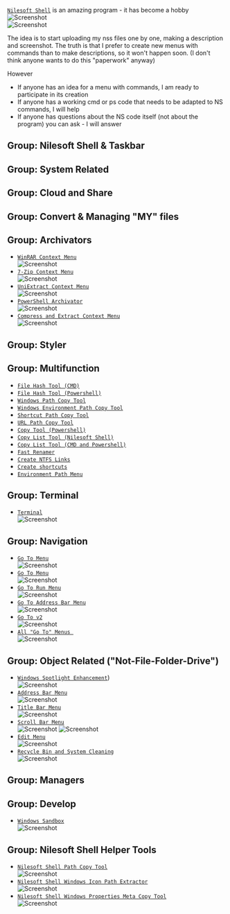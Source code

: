 [`Nilesoft Shell`](https://nilesoft.org/) is an amazing program - it has become a hobby
![Screenshot](/docs/VSCode-menu.png)<br>
![Screenshot](/docs/VSCode-item.png)<br>

The idea is to start uploading my nss files one by one, making a description and screenshot. The truth is that I prefer to create new menus with commands than to make descriptions, so it won't happen soon. (I don't think anyone wants to do this "paperwork" anyway)

However
- If anyone has an idea for a menu with commands, I am ready to participate in its creation
- If anyone has a working cmd or ps code that needs to be adapted to NS commands, I will help
- If anyone has questions about the NS code itself (not about the program) you can ask - I will answer

## Group: Nilesoft Shell & Taskbar

## Group: System Related 

## Group: Cloud and Share

## Group: Convert & Managing "MY" files

## Group: Archivators
- [`WinRAR Context Menu`](/ex3.archiver/app.WinRAR.md)<br>
![Screenshot](/ex3.archiver/app.WinRAR.1.png)
- [`7-Zip Context Menu`](/ex3.archiver/app.SevenZip.md)<br>
![Screenshot](/ex3.archiver/app.SevenZip.1.png)
- [`UniExtract Context Menu`](/ex3.archiver/app.UniExtract.md)<br>
![Screenshot](/ex3.archiver/app.UniExtract.png)
- [`PowerShell Archivator`](/ex3.archiver/sys.compress.ps.md)<br>
![Screenshot](/ex3.archiver/sys.compress.ps.1.png)
- [`Compress and Extract Context Menu`](/ex3.archiver/sys.compress.extract.md)<br>
![Screenshot](/ex3.archiver/sys.compress.extract.1.png)

## Group: Styler

## Group: Multifunction
- [`File Hash Tool (CMD)`](/ex3.multifunction/all.copy.hash.cmd.md)
- [`File Hash Tool (Powershell)`](/ex3.multifunction/all.copy.hash.ps.md)
- [`Windows Path Copy Tool`](/ex3.multifunction/all.copy.path.all.md)
- [`Windows Environment Path Copy Tool`](/ex3.multifunction/all.copy.path.env.md)
- [`Shortcut Path Copy Tool`](/ex3.multifunction/all.copy.path.lnk.md)
- [`URL Path Copy Tool`](/ex3.multifunction/all.copy.path.url.md)
- [`Copy Tool (Powershell)`](/ex3.multifunction/all.copy.path.ps.md)
- [`Copy List Tool (Nilesoft Shell)`](/ex3.multifunction/all.copy.list.ns.md)
- [`Copy List Tool (CMD and Powershell)`](/ex3.multifunction/all.copy.list.cp.md)
- [`Fast Renamer`](/ex3.multifunction/commands.renamer.md)
- [`Create NTFS Links`](/ex3.multifunction/commands.links.md)
- [`Create shortcuts`](/ex3.multifunction/commands.shortcut.nss)
- [`Environment Path Menu`](/ex3.multifunction/all.security.env.md)

## Group: Terminal
- [`Terminal`](/ex4.terminal/all.terminal.md)<br>
![Screenshot](/ex4.terminal/all.terminal.png)

## Group: Navigation
- [`Go To Menu`](/ex5.goto/goto.temp.md)<br>
![Screenshot](/ex5.goto/goto.temp.png)
- [`Go To Menu`](/ex5.goto/goto.reg.md)<br>
![Screenshot](/ex5.goto/goto.reg.png)
- [`Go To Run Menu`](/ex5.goto/goto.run.md)<br>
![Screenshot](/ex5.goto/goto.run.png)
- [`Go To Address Bar Menu`](/ex5.goto/goto.address.md)<br>
![Screenshot](/ex5.goto/goto.address.png)
- [`Go To v2`](/ex5.goto/goto.v2.md)<br>
![Screenshot](/ex5.goto/goto.v2.png)
- [`All "Go To" Menus `](/ex5.goto/goto.aio.nss)<br>
![Screenshot](/ex5.goto/goto.aio.png)

## Group: Object Related ("Not-File-Folder-Drive")
- [`Windows Spotlight Enhancement`](/ext.desktop/sys.spotlight.md))<br>
![Screenshot](/ext.desktop/sys.spotlight.1.png)
- [`Address Bar Menu`](/ext.others/bar.address.md)<br>
![Screenshot](/ext.others/bar.address.1.png)
- [`Title Bar Menu`](/ext.others/bar.title.md)<br>
![Screenshot](/ext.others/bar.title.1.png)
- [`Scroll Bar Menu`](/ext.others/bar.scroll.md)<br>
![Screenshot](/ext.others/bar.scroll.1.png)
![Screenshot](/ext.others/bar.scroll.2.png)
- [`Edit Menu`](/ext.others/edit.md)<br>
![Screenshot](/ext.others/edit.1.png)
- [`Recycle Bin and System Cleaning`](/ext.others/recycle.bin.md)<br>
![Screenshot](/ext.others/recycle.bin.1.png)

## Group: Managers

## Group: Develop
- [`Windows Sandbox`](/dev.develop/app.sandbox.md)<br>
![Screenshot](/dev.develop/app.sandbox.png)

## Group: Nilesoft Shell Helper Tools

- [`Nilesoft Shell Path Copy Tool`](/dev.helpers/nss.paths.md)<br>
![Screenshot](/dev.helpers/nss.paths.1.png)
- [`Nilesoft Shell Windows Icon Path Extractor`](/dev.helpers/nss.icons.win.md)<br>
![Screenshot](/dev.helpers/nss.icons.win.png)
- [`Nilesoft Shell Windows Properties Meta Copy Tool`](/dev.helpers/nss.meta.md)<br>
![Screenshot](/dev.helpers/nss.meta.1.png)



